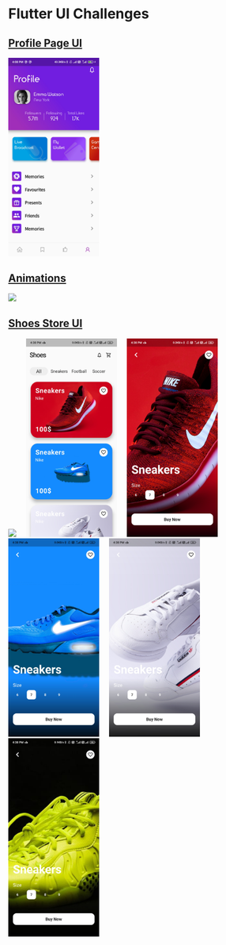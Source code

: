 # Flutter UI Challenges

## <a href='https://github.com/aman1210/FlutterUIChallenge/tree/main/Profile'>Profile Page UI</a>

<img src="Profile\Screenshot\ProfilePage.jpg" height="400px">

## <a href='https://github.com/aman1210/FlutterUIChallenge/tree/main/BottomRevealClone'>Animations</a>

<img src="BottomRevealClone\demo.gif" height="400px">

## <a href='https://github.com/aman1210/FlutterUIChallenge/tree/main/ShoesStore'>Shoes Store UI</a>

<img height="400px" src="ShoesStore/Screenshots/6.gif">&nbsp;&nbsp;&nbsp;&nbsp;
<img height="400px" src="ShoesStore/Screenshots/1.jpg">&nbsp;&nbsp;&nbsp;&nbsp;
<img height="400px" src="ShoesStore/Screenshots/2.jpg">&nbsp;&nbsp;&nbsp;&nbsp;
<img height="400px" src="ShoesStore/Screenshots/3.jpg">&nbsp;&nbsp;&nbsp;&nbsp;
<img height="400px" src="ShoesStore/Screenshots/4.jpg">&nbsp;&nbsp;&nbsp;&nbsp;
<img height="400px" src="ShoesStore/Screenshots/5.jpg">&nbsp;&nbsp;&nbsp;&nbsp;
